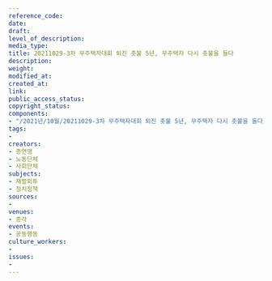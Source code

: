 ```yaml
---
reference_code: 
date: 
draft: 
level_of_description: 
media_type: 
title: 20211029-3차 무주택자대회 퇴진 촛불 5년, 무주택자 다시 촛불을 들다
description: 
weight: 
modified_at: 
created_at: 
link: 
public_access_status: 
copyright_status: 
components:
- "/2021년/10월/20211029-3차 무주택자대회 퇴진 촛불 5년, 무주택자 다시 촛불을 들다/photo_2021-11-01_13-40-36.jpg"
tags:
- 
creators:
- 총연맹
- 노동단체
- 사회단체
subjects:
- 재벌외투
- 정치정책
sources:
- 
venues:
- 종각
events:
- 공동행동
culture_workers:
- 
issues:
- 
---
```

